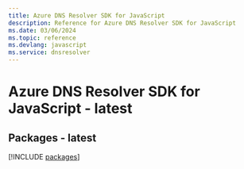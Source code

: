 ```yaml
---
title: Azure DNS Resolver SDK for JavaScript
description: Reference for Azure DNS Resolver SDK for JavaScript
ms.date: 03/06/2024
ms.topic: reference
ms.devlang: javascript
ms.service: dnsresolver
---
```

# Azure DNS Resolver SDK for JavaScript - latest
## Packages - latest
[!INCLUDE [packages](dns-resolver-index.md)]